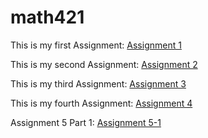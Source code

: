 # math421

This is my first Assignment: [Assignment 1](Assignment1.html)

This is my second Assignment: [Assignment 2](assignment2.html)

This is my third Assignment: [Assignment 3](assignment3.html)

This is my fourth Assignment: [Assignment 4](assignment4.html)

Assignment 5 Part 1: [Assignment 5-1](assignment5_part1.html)
